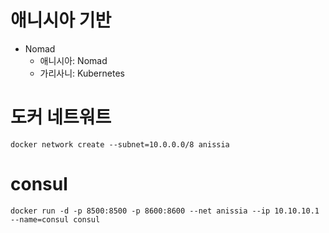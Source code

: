 # 애니시아 기반
- Nomad
  - 애니시아: Nomad
  - 가리사니: Kubernetes

# 도커 네트워트
```
docker network create --subnet=10.0.0.0/8 anissia
```

# consul
```
docker run -d -p 8500:8500 -p 8600:8600 --net anissia --ip 10.10.10.1 --name=consul consul
```

